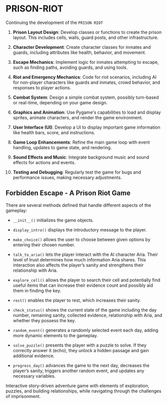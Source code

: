 # PRISON-RIOT

Continuing the development of the `PRISON RIOT`

1. **Prison Layout Design**: Develop classes or functions to create the prison layout. This includes cells, walls, guard posts, and other infrastructure.

2. **Character Development**: Create character classes for inmates and guards, including attributes like health, behavior, and movement.

3. **Escape Mechanics**: Implement logic for inmates attempting to escape, such as finding paths, avoiding guards, and using tools.

4. **Riot and Emergency Mechanics**: Code for riot scenarios, including AI for non-player characters like guards and inmates, crowd behavior, and responses to player actions.

5. **Combat System**: Design a simple combat system, possibly turn-based or real-time, depending on your game design.

6. **Graphics and Animation**: Use Pygame's capabilities to load and display sprites, animate characters, and render the game environment.

7. **User Interface (UI)**: Develop a UI to display important game information like health bars, score, and instructions.

8. **Game Loop Enhancements**: Refine the main game loop with event handling, updates to game state, and rendering.

9. **Sound Effects and Music**: Integrate background music and sound effects for actions and events.

10. **Testing and Debugging**: Regularly test the game for bugs and performance issues, making necessary adjustments.

## Forbidden Escape - A Prison Riot Game

There are several methods defined that handle different aspects of the gameplay:

*  `__init__()` initializes the game objects.

*  `display_intro()` displays the introductory message to the player.

*  `make_choice()` allows the user to choose between given options by entering their chosen number.

*  `talk_to_aria()` lets the player interact with the AI character Aria. Their level of trust determines how much information Aria shares. This interaction also affects the player’s sanity and strengthens their relationship with Aria.

*  `explore_cell()` allows the player to search their cell and potentially find useful items that can increase their evidence count and possibly aid them in finding the key.

*  `rest()` enables the player to rest, which increases their sanity.

*  `check_status()` shows the current state of the game including the day number, remaining sanity, collected evidence, relationship with Aria, and whether they possess the key.

*  `random_event()` generates a randomly selected event each day, adding more dynamic elements to the gameplay.

*  `solve_puzzle()` presents the player with a puzzle to solve. If they correctly answer it (echo), they unlock a hidden passage and gain additional evidence.

*  `progress_day()` advances the game to the next day, decreases the player’s sanity, triggers another random event, and updates any necessary variables.

Interactive story-driven adventure game with elements of exploration, puzzles, and building relationships, while navigating through the challenges of imprisonment.
